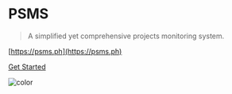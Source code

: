 # PSMS

> A simplified yet comprehensive projects monitoring system.

[https://psms.ph](https://psms.ph)

[Get Started](#overview)

![color](#f0f0f0)